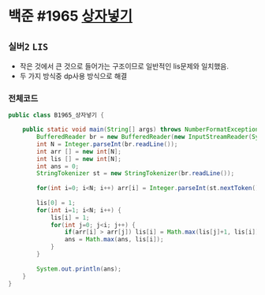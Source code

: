 # 백준 #1965 [상자넣기](https://www.acmicpc.net/problem/1965)
`실버2` `LIS`
---
- 작은 것에서 큰 것으로 들어가는 구조이므로 일반적인 lis문제와 일치했음.
- 두 가지 방식중 dp사용 방식으로 해결

### 전체코드
```java
public class B1965_상자넣기 {

	public static void main(String[] args) throws NumberFormatException, IOException {
		BufferedReader br = new BufferedReader(new InputStreamReader(System.in));
		int N = Integer.parseInt(br.readLine());
		int arr [] = new int[N];
		int lis [] = new int[N];
		int ans = 0;
		StringTokenizer st = new StringTokenizer(br.readLine());
		
		for(int i=0; i<N; i++) arr[i] = Integer.parseInt(st.nextToken());
		
		lis[0] = 1;
		for(int i=1; i<N; i++) {
			lis[i] = 1;
			for(int j=0; j<i; j++) {
				if(arr[i] > arr[j]) lis[i] = Math.max(lis[j]+1, lis[i]);
				ans = Math.max(ans, lis[i]);
			}
		}
		
		System.out.println(ans);
	}
}
```
